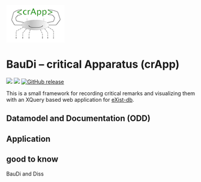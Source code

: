 [![crApp Logo](https://github.com/riedde/crApp/raw/develop/resources/img/crApp-logo-155x100.png)](https://github.com/riedde/crApp)

# BauDi – critical Apparatus (crApp)

[![](https://img.shields.io/badge/license-BSD2-green.svg)](https://github.com/riedde/crApp/blob/develop/LICENSE)
[![](https://img.shields.io/badge/license-CC--BY--4.0-green.svg)](https://github.com/riedde/crApp/blob/develop/LICENSE)
[![GitHub release](https://img.shields.io/github/release/riedde/crApp.svg)](https://github.com/riedde/crApp/releases)


This is a small framework for recording critical remarks and visualizing them with an XQuery based web application for [eXist-db](http://exist-db.org).

## Datamodel and Documentation (ODD)


## Application


## good to know
BauDi and Diss